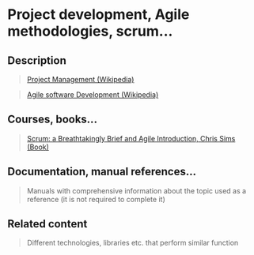 # Project development, Agile methodologies, scrum...

## Description

>[Project Management (Wikipedia)](https://en.wikipedia.org/wiki/Project_management)

>[Agile software Development (Wikipedia)](https://en.wikipedia.org/wiki/Agile_software_development)

## Courses, books...

>[Scrum: a Breathtakingly Brief and Agile Introduction, Chris Sims (Book)](scrum-a-breathtakingly-brief-and-agile-introduction/sbbai.md)

## Documentation, manual references...

> Manuals with comprehensive information about the topic used as a reference (it is not required to complete it)

## Related content

> Different technologies, libraries etc. that perform similar function
